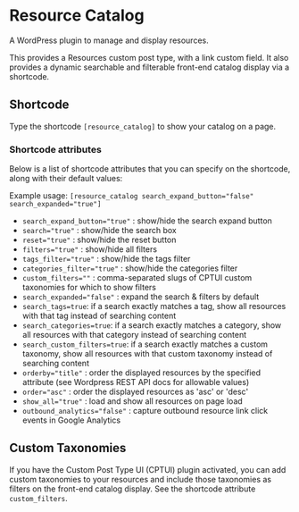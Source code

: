 # Resource Catalog

A WordPress plugin to manage and display resources.

This provides a Resources custom post type, with a link custom field. It also provides a dynamic searchable and filterable front-end catalog display via a shortcode.

## Shortcode

Type the shortcode `[resource_catalog]` to show your catalog on a page.

### Shortcode attributes

Below is a list of shortcode attributes that you can specify on the shortcode, along with their default values:

Example usage: `[resource_catalog search_expand_button="false" search_expanded="true"]`

- `search_expand_button="true"` : show/hide the search expand button
- `search="true"` : show/hide the search box
- `reset="true"` : show/hide the reset button
- `filters="true"` : show/hide all filters
- `tags_filter="true"` : show/hide the tags filter
- `categories_filter="true"` : show/hide the categories filter
- `custom_filters=""` : comma-separated slugs of CPTUI custom taxonomies for which to show filters
- `search_expanded="false"` : expand the search & filters by default
- `search_tags=true`: if a search exactly matches a tag, show all resources with that tag instead of searching content
- `search_categories=true`: if a search exactly matches a category, show all resources with that category instead of searching content
- `search_custom_filters=true`: if a search exactly matches a custom taxonomy, show all resources with that custom taxonomy instead of searching content
- `orderby="title"` : order the displayed resources by the specified attribute (see Wordpress REST API docs for allowable values)
- `order="asc"` : order the displayed resources as 'asc' or 'desc'
- `show_all="true"` : load and show all resources on page load
- `outbound_analytics="false"` : capture outbound resource link click events in Google Analytics

## Custom Taxonomies

If you have the Custom Post Type UI (CPTUI) plugin activated, you can add custom taxonomies to your resources and include those taxonomies as filters on the front-end catalog display. See the shortcode attribute `custom_filters`.